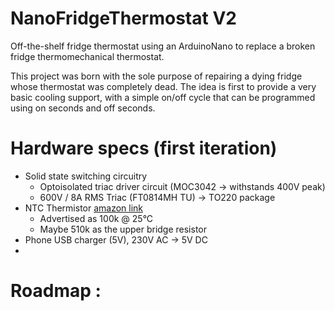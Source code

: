 # NanoFridgeThermostat V2
Off-the-shelf fridge thermostat using an ArduinoNano to replace a broken fridge thermomechanical thermostat.

This project was born with the sole purpose of repairing a dying fridge whose thermostat was completely dead.
The idea is first to provide a very basic cooling support, with a simple on/off cycle that can be programmed using on seconds and off seconds.

# Hardware specs (first iteration)
* Solid state switching circuitry 
  * Optoisolated triac driver circuit (MOC3042 -> withstands 400V peak)
  * 600V / 8A RMS Triac (FT0814MH TU) -> TO220 package
* NTC Thermistor [amazon link](https://www.amazon.fr/gp/product/B07CQT5S7Y/ref=ppx_yo_dt_b_asin_title_o00_s00?ie=UTF8&psc=1)
  * Advertised  as 100k @ 25°C
  * Maybe 510k as the upper bridge resistor
* Phone USB charger (5V), 230V AC -> 5V DC
* 
 
# Roadmap :
